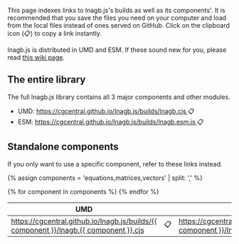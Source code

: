 ---
---
<p>
	This page indexes links to lnagb.js's builds as well as its components'. It
	is recommended that you save the files you need on your computer and load
	from the local files instead of ones served on GitHub. Click on the
	clipboard icon (📋) to copy a link instantly.
</p>

<p>
	lnagb.js is distributed in UMD and ESM. If these sound new for you, please
	read <a href="https://github.com/cgcentral/lnagb.js/wiki/Library-formats">
	this wiki page</a>.
</p>

<h2>The entire library</h2>

The full lnagb.js library contains all 3 major components and other modules.

<ul>
	<li>UMD:
		<a id="-umd" href="https://cgcentral.github.io/lnagb.js/builds/lnagb.cjs">
			https://cgcentral.github.io/lnagb.js/builds/lnagb.cjs
		</a>
		<a onclick="copyLink( '', 'umd' )">📋</a>
	</li>
	<li>ESM:
		<a id="-esm" href="https://cgcentral.github.io/lnagb.js/builds/lnagb.esm.js">
			https://cgcentral.github.io/lnagb.js/builds/lnagb.esm.js
		</a>
		<a onclick="copyLink( '', 'esm' )">📋</a>
	</li>
</ul>

<h2>Standalone components</h2>

<p>
	If you only want to use a specific component, refer to these links instead.
</p>

{% assign components = 'equations,matrices,vectors' | split: ',' %}

<table>
	<thead>
		<tr>
			<th>UMD</th>
			<th></th>
			<th>ESM</th>
			<th></th>
		</tr>
	</thead>
	<tbody>
		{% for component in components %}
			<tr>
				<td>
					<a id="{{ component }}-umd" href="./{{ component }}/lnagb.{{ component }}.cjs">
						https://cgcentral.github.io/lnagb.js/builds/{{ component }}/lnagb.{{ component }}.cjs
					</a>
				</td>
				<td style="text-align: center">
					<a onclick="copyLink( '{{ component }}', 'umd' )">
						📋
					</a>
				</td>
				<td>
					<a id="{{ component }}-esm" href="./{{ component }}/lnagb.{{ component }}.esm.js">
						https://cgcentral.github.io/lnagb.js/builds/{{ component }}/lnagb.{{ component }}.esm.js
					</a>
				</td>
				<td style="text-align: center">
					<a onclick="copyLink( '{{ component }}', 'esm' )">
						📋
					</a>
				</td>
			</tr>
		{% endfor %}
	</tbody>
</table>

<script>

let clipboardButtons = document.querySelectorAll( 'a[onclick]' );

clipboardButtons.forEach( ( element ) => {

	element.style.cursor = 'pointer';

} );

function copyLink( component, format ) {

	let anchor = document.getElementById( `${component}-${format}` );

	navigator.clipboard.writeText( anchor.innerHTML.trim() );

}

</script>
